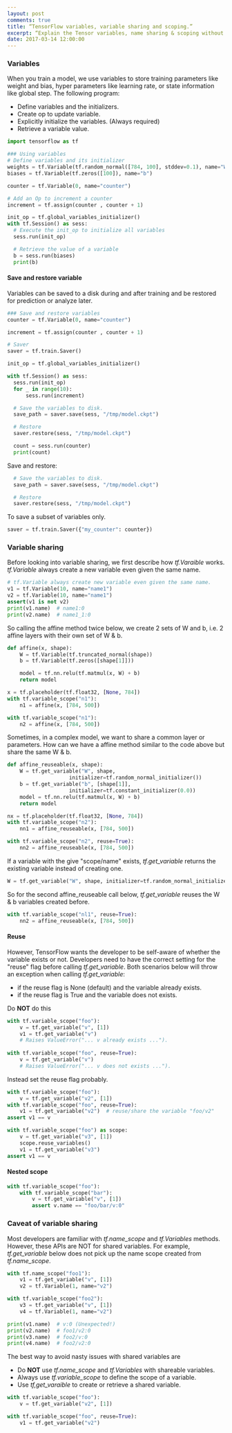 ```yaml
---
layout: post
comments: true
title: “TensorFlow variables, variable sharing and scoping.”
excerpt: “Explain the Tensor variables, name sharing & scoping without the confusion.”
date: 2017-03-14 12:00:00
---
```

### Variables

When you train a model, we use variables to store training parameters like weight and bias, hyper parameters like learning rate, or state information like global step. The following program:
* Define variables and the initializers.
* Create op to update variable.
* Explicitly initialize the variables. (Always required)
* Retrieve a variable value.

```python
import tensorflow as tf

### Using variables
# Define variables and its initializer
weights = tf.Variable(tf.random_normal([784, 100], stddev=0.1), name="W")
biases = tf.Variable(tf.zeros([100]), name="b")

counter = tf.Variable(0, name="counter")

# Add an Op to increment a counter
increment = tf.assign(counter , counter + 1)

init_op = tf.global_variables_initializer()
with tf.Session() as sess:
  # Execute the init_op to initialize all variables
  sess.run(init_op)

  # Retrieve the value of a variable
  b = sess.run(biases)
  print(b)
```

#### Save and restore variable

Variables can be saved to a disk during and after training and be restored for prediction or analyze later.
```python
### Save and restore variables
counter = tf.Variable(0, name="counter")

increment = tf.assign(counter , counter + 1)

# Saver
saver = tf.train.Saver()

init_op = tf.global_variables_initializer()

with tf.Session() as sess:
  sess.run(init_op)
  for _ in range(10):
      sess.run(increment)

  # Save the variables to disk.
  save_path = saver.save(sess, "/tmp/model.ckpt")

  # Restore
  saver.restore(sess, "/tmp/model.ckpt")

  count = sess.run(counter)
  print(count)
```
Save and restore:
```python
  # Save the variables to disk.
  save_path = saver.save(sess, "/tmp/model.ckpt")

  # Restore
  saver.restore(sess, "/tmp/model.ckpt")
```
To save a subset of variables only.
```python
saver = tf.train.Saver({"my_counter": counter})
```

### Variable sharing
Before looking into variable sharing, we first describe how *tf.Varaible* works. *tf.Variable* always create a new variable even given the same name. 
```python
# tf.Variable always create new variable even given the same name.
v1 = tf.Variable(10, name="name1")
v2 = tf.Variable(10, name="name1")
assert(v1 is not v2)
print(v1.name)  # name1:0
print(v2.name)  # name1_1:0
```
So calling the affine method twice below, we create 2 sets of W and b, i.e. 2 affine layers with their own set of W & b.
```python
def affine(x, shape):
    W = tf.Variable(tf.truncated_normal(shape))
    b = tf.Variable(tf.zeros([shape[1]]))

    model = tf.nn.relu(tf.matmul(x, W) + b)
    return model

x = tf.placeholder(tf.float32, [None, 784])
with tf.variable_scope("n1"):
    n1 = affine(x, [784, 500])

with tf.variable_scope("n1"):
    n2 = affine(x, [784, 500])
```

Sometimes, in a complex model, we want to share a common layer or parameters. How can we have a affine method similar to the code above but share the same W & b.
```python 
def affine_reuseable(x, shape):
    W = tf.get_variable("W", shape,
                    initializer=tf.random_normal_initializer())
    b = tf.get_variable("b", [shape[1]],
                    initializer=tf.constant_initializer(0.0))
    model = tf.nn.relu(tf.matmul(x, W) + b)
    return model

nx = tf.placeholder(tf.float32, [None, 784])
with tf.variable_scope("n2"):
    nn1 = affine_reuseable(x, [784, 500])

with tf.variable_scope("n2", reuse=True):
    nn2 = affine_reuseable(x, [784, 500])
```
If a variable with the give "scope/name" exists, *tf.get_variable* returns the existing variable instead of creating one.
```python
W = tf.get_variable("W", shape, initializer=tf.random_normal_initializer())
```
So for the second affine_reuseable call below, *tf.get_variable* reuses the W & b variables created before.
```python
with tf.variable_scope("nl1", reuse=True):
    nn2 = affine_reuseable(x, [784, 500])
```

#### Reuse
However, TensorFlow wants the developer to be self-aware of whether the variable exists or not. Developers need to have the correct setting for the "reuse" flag before calling *tf.get_variable*. Both scenarios below will throw an exception when calling *tf.get_variable*:
*  if the reuse flag is None (default) and the variable already exists.
*  if the reuse flag is True and the variable does not exists.

Do **NOT** do this
```python
with tf.variable_scope("foo"):
    v = tf.get_variable("v", [1])
    v1 = tf.get_variable("v")
    # Raises ValueError("... v already exists ...").
    
with tf.variable_scope("foo", reuse=True):
    v = tf.get_variable("v")
    # Raises ValueError("... v does not exists ...").
```
Instead set the reuse flag probably.
```python
with tf.variable_scope("foo"):
    v = tf.get_variable("v2", [1])
with tf.variable_scope("foo", reuse=True):
    v1 = tf.get_variable("v2")  # reuse/share the variable "foo/v2"
assert v1 == v

with tf.variable_scope("foo") as scope:
    v = tf.get_variable("v3", [1])
    scope.reuse_variables()
    v1 = tf.get_variable("v3")
assert v1 == v
```

#### Nested scope
```python
with tf.variable_scope("foo"):
    with tf.variable_scope("bar"):
        v = tf.get_variable("v", [1])
        assert v.name == "foo/bar/v:0"
``` 
### Caveat of variable sharing
Most developers are familiar with *tf.name_scope* and *tf.Variables* methods. However, these APIs are NOT for shared variables.  For example, *tf.get_variable* below does not pick up the name scope created from *tf.name_scope*.
```python
with tf.name_scope("foo1"):
    v1 = tf.get_variable("v", [1])
    v2 = tf.Variable(1, name="v2")

with tf.variable_scope("foo2"):
    v3 = tf.get_variable("v", [1])
    v4 = tf.Variable(1, name="v2")

print(v1.name)  # v:0 (Unexpected!)
print(v2.name)  # foo1/v2:0
print(v3.name)  # foo2/v:0  
print(v4.name)  # foo2/v2:0
```

The best way to avoid nasty issues with shared variables are
* Do **NOT** use *tf.name_scope* and *tf.Variables* with shareable variables. 
* Always use *tf.variable_scope* to define the scope of a variable.
* Use *tf,get_varaible* to create or retrieve a shared variable.

```python
with tf.variable_scope("foo"):
    v = tf.get_variable("v2", [1])

with tf.variable_scope("foo", reuse=True):
    v1 = tf.get_variable("v2")
```


